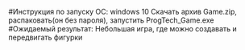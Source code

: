 #Инструкция по запуску
OC: windows 10
Скачать архив Game.zip, распаковать(он без пароля), запустить ProgTech_Game.exe
#Ожидаемый результат:
Небольшая игра, где можно создавать и передвигать фигурки